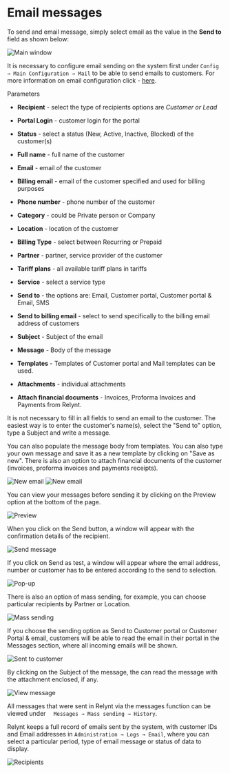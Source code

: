 Email messages
==============

To send and email message, simply select email as the value in the **Send to** field as shown below:

![Main window](main_window.png)

It is necessary to configure email sending on the system first under `Config → Main Configuration → Mail` to be able to send emails to customers. For more information on email configuration click - [here](configuration/main_configuration/email_config/email_config.md).

Parameters

* **Recipient** - select the type of recipients options are *Customer or Lead*


* **Portal Login** - customer login for the portal


* **Status** - select a status (New, Active, Inactive, Blocked) of the customer(s)


* **Full name** - full name of the customer


* **Email** - email of the customer


* **Billing email** - email of the customer specified and used for billing purposes


* **Phone number** - phone number of the customer


* **Category** -  could be Private person or Company


* **Location** - location of the customer


* **Billing Type** - select between Recurring or Prepaid


* **Partner** - partner, service provider of the customer


* **Tariff plans** - all available tariff plans in tariffs


* **Service** - select a service type


* **Send to** - the options are: Email, Customer portal, Customer portal & Email, SMS

* **Send to billing email** - select to send specifically to the billing email address of customers


* **Subject** - Subject of the email


* **Message** - Body of the message


* **Templates** - Templates of Customer portal and Mail templates can be used.


* **Attachments** - individual attachments


* **Attach financial documents** - Invoices, Proforma Invoices and Payments from Relynt.

It is not necessary to fill in all fields to send an email to the customer. The easiest way is to enter the customer's name(s), select the "Send to" option, type a Subject and write a message.

 You can also populate the message body from templates. You can also type your own message and save it as a new template by clicking on "Save as new". There is also an option to attach financial documents of the customer (invoices, proforma invoices and payments receipts).

![New email](new_email.png)
![New email](new_email2.png)

You can view your messages before sending it by clicking on the Preview option at the bottom of the page.

![Preview](preview.png)

When you click on the Send button, a window will appear with the confirmation details of the recipient.

![Send message](send_message.png)

If you click on Send as test, a window will appear where the email address, number or customer has to be entered according to the send to selection.

![Pop-up](pop_up.png)

There is also an option of mass sending, for example, you can choose particular recipients by Partner or Location.

![Mass sending](mass_sending.png)

If you choose the sending option as Send to Customer portal or Customer Portal & email, customers will be able to read the email in their portal in the Messages section, where all incoming emails will be shown.

![Sent to customer](sent_to_customer.png)

By clicking on the Subject of the message, the can read the message with the attachment enclosed, if any.

![View message](view_message.png)

All messages that were sent in Relynt via the messages function can be viewed under `  Messages → Mass sending → History`.

Relynt keeps a full record of emails sent by the system, with customer IDs and Email addresses in `Administration → Logs → Email`, where you can select a particular period, type of email message or status of data to display.

![Recipients](./recipients.png)

